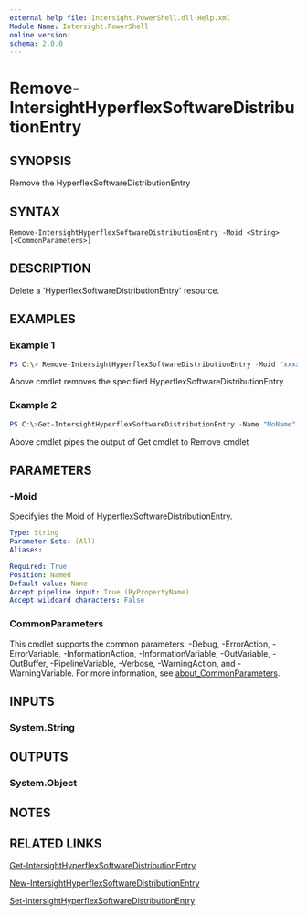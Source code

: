 ```yaml
---
external help file: Intersight.PowerShell.dll-Help.xml
Module Name: Intersight.PowerShell
online version:
schema: 2.0.0
---
```


# Remove-IntersightHyperflexSoftwareDistributionEntry

## SYNOPSIS
Remove the HyperflexSoftwareDistributionEntry

## SYNTAX

```
Remove-IntersightHyperflexSoftwareDistributionEntry -Moid <String> [<CommonParameters>]
```

## DESCRIPTION
Delete a &apos;HyperflexSoftwareDistributionEntry&apos; resource.

## EXAMPLES

### Example 1
```powershell
PS C:\> Remove-IntersightHyperflexSoftwareDistributionEntry -Moid "xxxxxxxxxxxxxxxxxxxxxxxxxxx"
```
Above cmdlet removes the specified HyperflexSoftwareDistributionEntry 

### Example 2
```powershell
PS C:\>Get-IntersightHyperflexSoftwareDistributionEntry -Name "MoName"|  Remove-IntersightHyperflexSoftwareDistributionEntry
```
Above cmdlet pipes the output of Get cmdlet to Remove cmdlet

## PARAMETERS

### -Moid
Specifyies the Moid of HyperflexSoftwareDistributionEntry.

```yaml
Type: String
Parameter Sets: (All)
Aliases:

Required: True
Position: Named
Default value: None
Accept pipeline input: True (ByPropertyName)
Accept wildcard characters: False
```

### CommonParameters
This cmdlet supports the common parameters: -Debug, -ErrorAction, -ErrorVariable, -InformationAction, -InformationVariable, -OutVariable, -OutBuffer, -PipelineVariable, -Verbose, -WarningAction, and -WarningVariable. For more information, see [about_CommonParameters](http://go.microsoft.com/fwlink/?LinkID=113216).

## INPUTS

### System.String

## OUTPUTS

### System.Object
## NOTES

## RELATED LINKS

[Get-IntersightHyperflexSoftwareDistributionEntry](./Get-IntersightHyperflexSoftwareDistributionEntry.md)

[New-IntersightHyperflexSoftwareDistributionEntry](./New-IntersightHyperflexSoftwareDistributionEntry.md)

[Set-IntersightHyperflexSoftwareDistributionEntry](./Set-IntersightHyperflexSoftwareDistributionEntry.md)

